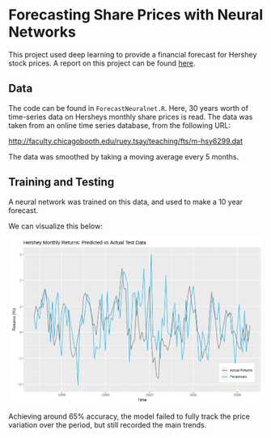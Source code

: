# Forecasting Share Prices with Neural Networks 

This project used deep learning to provide a financial forecast for Hershey stock prices. A report on this project can be found 
[here](ForecastingNN.pdf).

## Data

The code can be found in ```ForecastNeuralnet.R```. Here, 30 years worth of time-series data on Hersheys monthly share prices is read. The data was taken from an online time series database, from the following URL:

http://faculty.chicagobooth.edu/ruey.tsay/teaching/fts/m-hsy6299.dat

The data was smoothed by taking a moving average every 5 months. 

## Training and Testing

A neural network was trained on this data, and used to make a 10 year forecast. 

We can visualize this below:

![](nn_fore.png)

Achieving around 65% accuracy, the model failed to fully track the price variation over the period, but still recorded the main
trends. 
